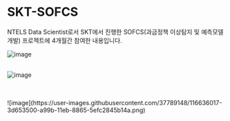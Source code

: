 # SKT-SOFCS
NTELS Data Scientist로서 SKT에서 진행한 SOFCS(과금정책 이상탐지 및 예측모델 개발) 프로젝트에 4개월간 참여한 내용입니다. 


![image](https://user-images.githubusercontent.com/37789148/116636092-70a7c400-a99b-11eb-9c48-2c0a963fa045.png)
<br>
<br>

 ![image](https://user-images.githubusercontent.com/37789148/116635980-2888a180-a99b-11eb-824d-ad178d5a44ae.png)

<br>
<br>
![image](https://user-images.githubusercontent.com/37789148/116636017-3d653500-a99b-11eb-8865-5efc2845b14a.png)
